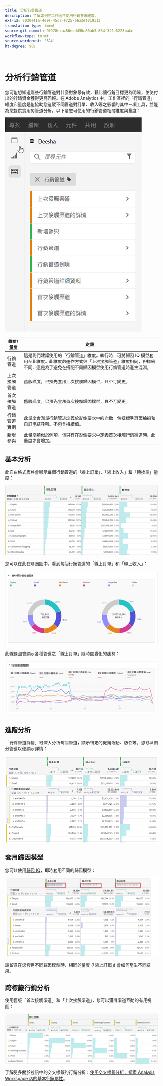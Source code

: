 ```yaml
---
title: 分析行銷管道
description: 了解如何在工作區中使用行銷管道維度。
exl-id: 7030e41a-4e92-45c7-9725-66a3ef019313
translation-type: tm+mt
source-git-commit: 9f978ecaa86eed450c80ab5a864f321b6223ba8c
workflow-type: tm+mt
source-wordcount: '394'
ht-degree: 90%

---
```


# 分析行銷管道

您可能想知道哪些行銷管道對什麼對象最有效，藉此讓行銷目標更為明確，並使付出的行銷資金獲得更高回報。在 Adobe Analytics 中，工作區裡的「行銷管道」維度和量度是能協助您追蹤不同管道對訂單、收入等之影響的其中一項工具，並能為您提供實用的管道分析。以下是您可使用的行銷管道相關維度與量度：

![](assets/mc-dims.png)

| 維度/量度 | 定義 |
| --- | --- |
| 行銷管道 | 這是我們建議使用的「行銷管道」維度。執行時，可將歸因 IQ 模型套用至此維度。此維度的運作方式與「上次接觸管道」維度相同，但標籤不同，這是為了避免在搭配不同歸因模型使用行銷管道時產生混淆。 |
| 上次接觸管道 | 舊版維度，已預先套用上次接觸歸因模型，且不可變更。 |
| 首次接觸管道 | 舊版維度，已預先套用首次接觸歸因模型，且不可變更。 |
| 行銷管道實例 | 此量度會測量行銷管道定義於影像要求中的次數，包括標準頁面檢視和自訂連結呼叫。不包含持續值。 |
| 新增參與 | 此量度類似於例項，但只有在影像要求中定義首次接觸行銷渠道時，此量度才會增加。 |

## 基本分析

此自由格式表格會顯示每個行銷管道的「線上訂單」、「線上收入」和「轉換率」量度：

![](assets/mc-viz1.png)

您可以在此在環圈圖中，看到每個行銷管道的「線上訂單」和「線上收入」：

![](assets/mc-viz2.png)

此線條圖會顯示各種管道之「線上訂單」隨時間變化的趨勢：

![](assets/mc-viz3.png)

## 進階分析

「行銷管道詳情」可深入分析每個管道，顯示特定的促銷活動、版位等。您可以劃分管道以便顯示詳情：

![](assets/mc-viz4.png)

## 套用歸因模型

您可以使用[歸因 IQ](https://docs.adobe.com/content/help/zh-Hant/analytics/analyze/analysis-workspace/panels/attribution/use-attribution.html)，即時套用不同的歸因模型：

![](assets/mc-viz5.png)

請留意在您套用不同歸因模型時，相同的量度 (「線上訂單」) 會如何產生不同結果。

## 跨標籤行銷分析

使用舊版「首次接觸渠道」和「上次接觸渠道」，您可以獲得渠道互動的有用視圖：

![](assets/mc-viz6.png)

了解更多關於視訊中的交叉標籤的行銷分析：[使用交叉標籤分析，探索 Analysis Workspace 內的基本行銷屬性](https://docs.adobe.com/content/help/zh-Hant/analytics-learn/tutorials/analysis-workspace/attribution-iq/using-cross-tab-analysis-to-explore-basic-marketing-attribution-in-analysis-workspace.html)。

